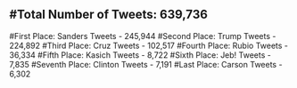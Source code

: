 #Total Number of Tweets: 639,736 
---
#First Place: Sanders Tweets - 245,944
#Second Place: Trump Tweets - 224,892
#Third Place: Cruz Tweets - 102,517
#Fourth Place: Rubio Tweets - 36,334
#Fifth Place: Kasich Tweets - 8,722
#Sixth Place: Jeb! Tweets - 7,835
#Seventh Place: Clinton Tweets - 7,191
#Last Place: Carson Tweets - 6,302
